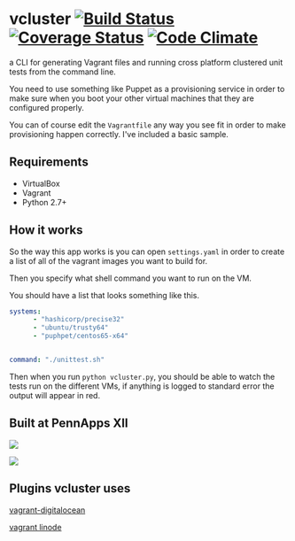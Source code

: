 # vcluster [![Build Status](https://travis-ci.org/DavidAwad/vcluster.svg?branch=master)](https://travis-ci.org/DavidAwad/vcluster) [![Coverage Status](https://coveralls.io/repos/DavidAwad/vcluster/badge.svg?branch=master&service=github)](https://coveralls.io/github/DavidAwad/vcluster?branch=master) [![Code Climate](https://codeclimate.com/github/DavidAwad/vcluster/badges/gpa.svg)](https://codeclimate.com/github/DavidAwad/vcluster) 

a CLI for generating Vagrant files and running cross platform clustered unit tests from the command line.

You need to use something like Puppet as a provisioning service in order to make sure when you boot your other virtual machines that they are configured properly.

You can of course edit the `Vagrantfile` any way you see fit in order to make provisioning happen correctly. I've included a basic sample.  

## Requirements
- VirtualBox
- Vagrant
- Python 2.7+

## How it works
So the way this app works is you can open `settings.yaml` in order to create a list of all of the vagrant images you want to build for.

Then you specify what shell command you want to run on the VM.

You should have a list that looks something like this.

```yaml
systems:
      - "hashicorp/precise32"
      - "ubuntu/trusty64"
      - "puphpet/centos65-x64"


command: "./unittest.sh"
```

Then when you run `python vcluster.py`, you should be able to watch the tests run on the different VMs, if anything is logged to standard error the output will appear in red.


## Built at PennApps XII

![](http://2014s.pennapps.com/build/images/logo/dark1.png)

![](https://mlh.io/brand-assets/logo-grayscale/mlh-logo-grayscale-small.png)

## Plugins vcluster uses
[vagrant-digitalocean](https://github.com/smdahlen/vagrant-digitalocean)

[vagrant linode](https://github.com/displague/vagrant-linode)
